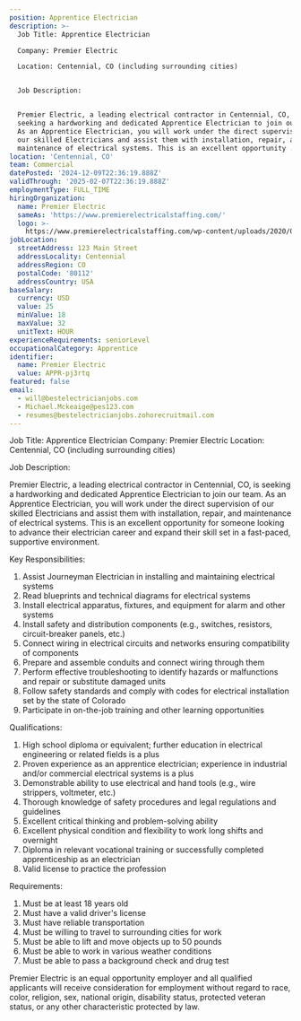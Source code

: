 ```yaml
---
position: Apprentice Electrician
description: >-
  Job Title: Apprentice Electrician

  Company: Premier Electric

  Location: Centennial, CO (including surrounding cities)


  Job Description:


  Premier Electric, a leading electrical contractor in Centennial, CO, is
  seeking a hardworking and dedicated Apprentice Electrician to join our team.
  As an Apprentice Electrician, you will work under the direct supervision of
  our skilled Electricians and assist them with installation, repair, and
  maintenance of electrical systems. This is an excellent opportunity ...
location: 'Centennial, CO'
team: Commercial
datePosted: '2024-12-09T22:36:19.888Z'
validThrough: '2025-02-07T22:36:19.888Z'
employmentType: FULL_TIME
hiringOrganization:
  name: Premier Electric
  sameAs: 'https://www.premierelectricalstaffing.com/'
  logo: >-
    https://www.premierelectricalstaffing.com/wp-content/uploads/2020/05/Premier-Electrical-Staffing-logo.png
jobLocation:
  streetAddress: 123 Main Street
  addressLocality: Centennial
  addressRegion: CO
  postalCode: '80112'
  addressCountry: USA
baseSalary:
  currency: USD
  value: 25
  minValue: 18
  maxValue: 32
  unitText: HOUR
experienceRequirements: seniorLevel
occupationalCategory: Apprentice
identifier:
  name: Premier Electric
  value: APPR-pj3rtq
featured: false
email:
  - will@bestelectricianjobs.com
  - Michael.Mckeaige@pes123.com
  - resumes@bestelectricianjobs.zohorecruitmail.com
---
```




Job Title: Apprentice Electrician
Company: Premier Electric
Location: Centennial, CO (including surrounding cities)

Job Description:

Premier Electric, a leading electrical contractor in Centennial, CO, is seeking a hardworking and dedicated Apprentice Electrician to join our team. As an Apprentice Electrician, you will work under the direct supervision of our skilled Electricians and assist them with installation, repair, and maintenance of electrical systems. This is an excellent opportunity for someone looking to advance their electrician career and expand their skill set in a fast-paced, supportive environment.

Key Responsibilities:

1. Assist Journeyman Electrician in installing and maintaining electrical systems
2. Read blueprints and technical diagrams for electrical systems
3. Install electrical apparatus, fixtures, and equipment for alarm and other systems
4. Install safety and distribution components (e.g., switches, resistors, circuit-breaker panels, etc.)
5. Connect wiring in electrical circuits and networks ensuring compatibility of components
6. Prepare and assemble conduits and connect wiring through them
7. Perform effective troubleshooting to identify hazards or malfunctions and repair or substitute damaged units
8. Follow safety standards and comply with codes for electrical installation set by the state of Colorado
9. Participate in on-the-job training and other learning opportunities

Qualifications:

1. High school diploma or equivalent; further education in electrical engineering or related fields is a plus
2. Proven experience as an apprentice electrician; experience in industrial and/or commercial electrical systems is a plus
3. Demonstrable ability to use electrical and hand tools (e.g., wire strippers, voltmeter, etc.)
4. Thorough knowledge of safety procedures and legal regulations and guidelines
5. Excellent critical thinking and problem-solving ability
6. Excellent physical condition and flexibility to work long shifts and overnight
7. Diploma in relevant vocational training or successfully completed apprenticeship as an electrician
8. Valid license to practice the profession

Requirements:

1. Must be at least 18 years old
2. Must have a valid driver's license
3. Must have reliable transportation
4. Must be willing to travel to surrounding cities for work
5. Must be able to lift and move objects up to 50 pounds
6. Must be able to work in various weather conditions
7. Must be able to pass a background check and drug test

Premier Electric is an equal opportunity employer and all qualified applicants will receive consideration for employment without regard to race, color, religion, sex, national origin, disability status, protected veteran status, or any other characteristic protected by law.